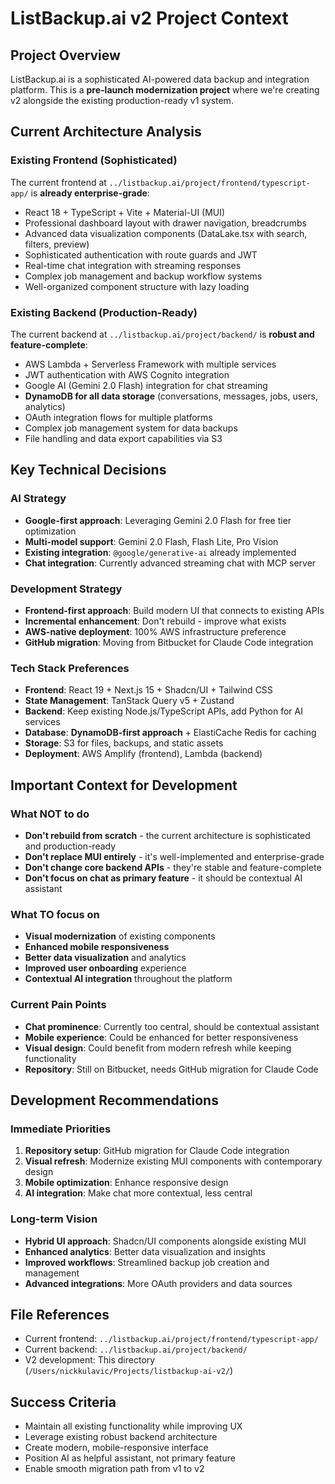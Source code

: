 # ListBackup.ai v2 Project Context

## Project Overview
ListBackup.ai is a sophisticated AI-powered data backup and integration platform. This is a **pre-launch modernization project** where we're creating v2 alongside the existing production-ready v1 system.

## Current Architecture Analysis

### Existing Frontend (Sophisticated)
The current frontend at `../listbackup.ai/project/frontend/typescript-app/` is **already enterprise-grade**:
- React 18 + TypeScript + Vite + Material-UI (MUI)
- Professional dashboard layout with drawer navigation, breadcrumbs
- Advanced data visualization components (DataLake.tsx with search, filters, preview)
- Sophisticated authentication with route guards and JWT
- Real-time chat integration with streaming responses
- Complex job management and backup workflow systems
- Well-organized component structure with lazy loading

### Existing Backend (Production-Ready)
The current backend at `../listbackup.ai/project/backend/` is **robust and feature-complete**:
- AWS Lambda + Serverless Framework with multiple services
- JWT authentication with AWS Cognito integration
- Google AI (Gemini 2.0 Flash) integration for chat streaming
- **DynamoDB for all data storage** (conversations, messages, jobs, users, analytics)
- OAuth integration flows for multiple platforms
- Complex job management system for data backups
- File handling and data export capabilities via S3

## Key Technical Decisions

### AI Strategy
- **Google-first approach**: Leveraging Gemini 2.0 Flash for free tier optimization
- **Multi-model support**: Gemini 2.0 Flash, Flash Lite, Pro Vision
- **Existing integration**: `@google/generative-ai` already implemented
- **Chat integration**: Currently advanced streaming chat with MCP server

### Development Strategy
- **Frontend-first approach**: Build modern UI that connects to existing APIs
- **Incremental enhancement**: Don't rebuild - improve what exists
- **AWS-native deployment**: 100% AWS infrastructure preference
- **GitHub migration**: Moving from Bitbucket for Claude Code integration

### Tech Stack Preferences
- **Frontend**: React 19 + Next.js 15 + Shadcn/UI + Tailwind CSS
- **State Management**: TanStack Query v5 + Zustand
- **Backend**: Keep existing Node.js/TypeScript APIs, add Python for AI services
- **Database**: **DynamoDB-first approach** + ElastiCache Redis for caching
- **Storage**: S3 for files, backups, and static assets
- **Deployment**: AWS Amplify (frontend), Lambda (backend)

## Important Context for Development

### What NOT to do
- **Don't rebuild from scratch** - the current architecture is sophisticated and production-ready
- **Don't replace MUI entirely** - it's well-implemented and enterprise-grade
- **Don't change core backend APIs** - they're stable and feature-complete
- **Don't focus on chat as primary feature** - it should be contextual AI assistant

### What TO focus on
- **Visual modernization** of existing components
- **Enhanced mobile responsiveness**
- **Better data visualization** and analytics
- **Improved user onboarding** experience
- **Contextual AI integration** throughout the platform

### Current Pain Points
- **Chat prominence**: Currently too central, should be contextual assistant
- **Mobile experience**: Could be enhanced for better responsiveness
- **Visual design**: Could benefit from modern refresh while keeping functionality
- **Repository**: Still on Bitbucket, needs GitHub migration for Claude Code

## Development Recommendations

### Immediate Priorities
1. **Repository setup**: GitHub migration for Claude Code integration
2. **Visual refresh**: Modernize existing MUI components with contemporary design
3. **Mobile optimization**: Enhance responsive design
4. **AI integration**: Make chat more contextual, less central

### Long-term Vision
- **Hybrid UI approach**: Shadcn/UI components alongside existing MUI
- **Enhanced analytics**: Better data visualization and insights
- **Improved workflows**: Streamlined backup job creation and management
- **Advanced integrations**: More OAuth providers and data sources

## File References
- Current frontend: `../listbackup.ai/project/frontend/typescript-app/`
- Current backend: `../listbackup.ai/project/backend/`
- V2 development: This directory (`/Users/nickkulavic/Projects/listbackup-ai-v2/`)

## Success Criteria
- Maintain all existing functionality while improving UX
- Leverage existing robust backend architecture
- Create modern, mobile-responsive interface
- Position AI as helpful assistant, not primary feature
- Enable smooth migration path from v1 to v2 